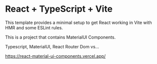 # React + TypeScript + Vite

This template provides a minimal setup to get React working in Vite with HMR and some ESLint rules.

This is a project that contains MaterialUI Components.

Typescript, MaterialUI, React Router Dom vs...

https://react-material-ui-components.vercel.app/
